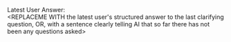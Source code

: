Latest User Answer:  
<REPLACEME WITH the latest user's structured answer to the last clarifying question, OR, with a sentence clearly telling AI that so far there has not been any questions asked>
